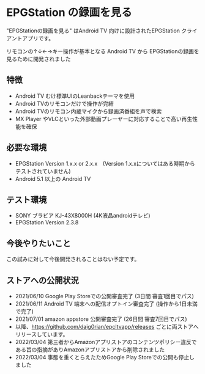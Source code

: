 # EPGStation の録画を見る
"EPGStationの録画を見る"  はAndroid TV 向けに設計されたEPGStation クライアントアプリです。

リモコンの↑↓←→キー操作が基本となる Android TV から EPGStationの録画を見るために開発されました

## 特徴
 - Android TV むけ標準UIのLeanbackテーマを使用
 - Android TVのリモコンだけで操作が完結
 - Android TVのリモコン内蔵マイクから録画済番組を声で検索
 - MX Player やVLCといった外部動画プレーヤーに対応することで高い再生性能を確保

## 必要な環境
 - EPGStation Version 1.x.x or 2.x.x　(Version 1.x.xについてはある時期からテストされていません)
 - Android 5.1 以上の Android TV

## テスト環境
 - SONY ブラビア KJ-43X8000H (4K液晶androidテレビ)
 - EPGStation Version 2.3.8
 

## 今後やりたいこと
 この試みに対して今後開発されることはない予定です。

## ストアへの公開状況
 - 2021/06/10 Google Play Storeでの公開審査完了 (3日間 審査1回目でパス)
 - 2021/06/11 Android TV 端末への配信オプトイン審査完了 (操作から1日未満で完了)
 - 2021/07/01 amazon appstore 公開審査完了 (26日間 審査7回目でパス)
 - 以降、https://github.com/daig0rian/epcltvapp/releases ごとに両ストアへリリースしています。
 - 2022/03/04 第三者からAmazonアプリストアのコンテンツポリシー違反である旨の指摘がありAmazonアプリストアから削除されました
 - 2022/03/04 事態を重くとらえたためGoogle Play Storeでの公開も停止しました
